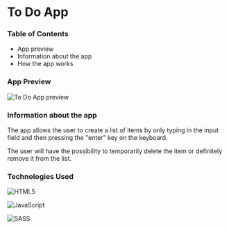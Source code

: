 # To Do App

### Table of Contents
- App preview
- Information about the app
- How the app works

### App Preview
![To Do App preview](../main/images/todo-app-preview.jpg)  

### Information about the app  
The app allows the user to create a list of items by only typing in the input field and then pressing the "enter" key on the keyboard.

The user will have the possibility to temporarily delete the item or definitely remove it from the list.

### Technologies Used
![HTML5](https://img.shields.io/badge/html5-%23E34F26.svg?style=for-the-badge&logo=html5&logoColor=white)  

![JavaScript](https://img.shields.io/badge/javascript-%23323330.svg?style=for-the-badge&logo=javascript&logoColor=%23F7DF1E)  

![SASS](https://img.shields.io/badge/SASS-hotpink.svg?style=for-the-badge&logo=SASS&logoColor=white)
